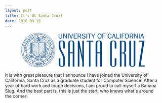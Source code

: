 ```yaml
---
layout: post
title: It's UC Santa Cruz!
date: 2016-09-16
---
```


<p align="center"><img src="../../../img/UC_Santa_Cruz_Vertical.png" alt="Logo" style="width: 400px;"/></p>

It is with great pleasure that I announce I have joined the University of California, Santa Cruz as a graduate student for Computer Science! After a year of hard work and tough decisions, I am proud to call myself a Banana Slug.
And the best part is, this is just the start, who knows what's around the corner!

